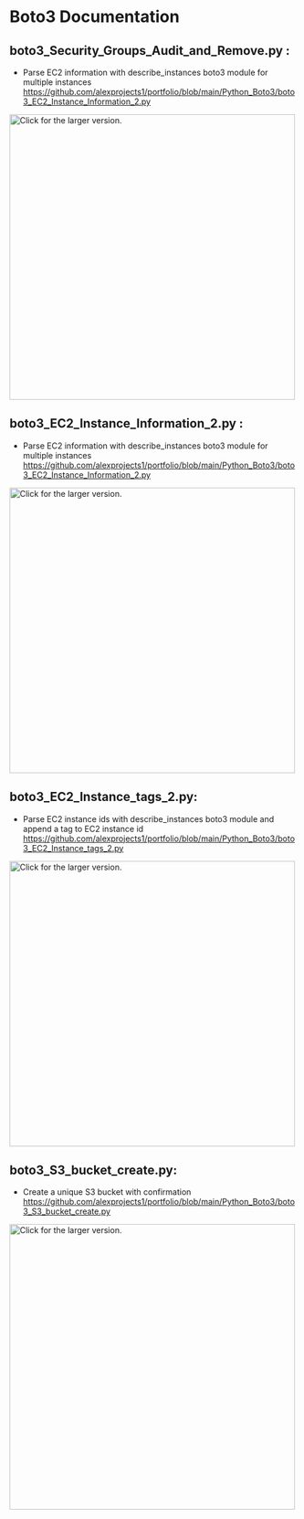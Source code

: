 # Boto3 Documentation

## boto3_Security_Groups_Audit_and_Remove.py :
+ Parse EC2 information with describe_instances boto3 module for multiple instances
https://github.com/alexprojects1/portfolio/blob/main/Python_Boto3/boto3_EC2_Instance_Information_2.py

<a href="https://drive.google.com/uc?export=view&id=1zzSXvA5qADrS59HhRHuwQkPGBQsZm9D_"><img src="https://drive.google.com/uc?export=view&id=1zzSXvA5qADrS59HhRHuwQkPGBQsZm9D_/" style="width: 500px; max-width: 100%; height: auto" title="Click for the larger version." /></a>


## boto3_EC2_Instance_Information_2.py :
+ Parse EC2 information with describe_instances boto3 module for multiple instances
https://github.com/alexprojects1/portfolio/blob/main/Python_Boto3/boto3_EC2_Instance_Information_2.py

<a href="https://drive.google.com/uc?export=view&id=1-AGNuihC7LshSKb09_cPsatkJ_4XEWvy"><img src="https://drive.google.com/uc?export=view&id=1-AGNuihC7LshSKb09_cPsatkJ_4XEWvy" style="width: 500px; max-width: 100%; height: auto" title="Click for the larger version." /></a>

## boto3_EC2_Instance_tags_2.py:
+ Parse EC2 instance ids with describe_instances boto3 module and append a tag to EC2 instance id
https://github.com/alexprojects1/portfolio/blob/main/Python_Boto3/boto3_EC2_Instance_tags_2.py

<a href="https://drive.google.com/uc?export=view&id=1fW_HBLle8l89t04eeJvxokwMys_buEf7"><img src="https://drive.google.com/uc?export=view&id=1fW_HBLle8l89t04eeJvxokwMys_buEf7" style="width: 500px; max-width: 100%; height: auto" title="Click for the larger version." /></a>


## boto3_S3_bucket_create.py:
+ Create a unique S3 bucket with confirmation
https://github.com/alexprojects1/portfolio/blob/main/Python_Boto3/boto3_S3_bucket_create.py

<a href="https://drive.google.com/uc?export=view&id=1ziKRKvcZktPpVJ1SnUuXc6OQgBE_Yac0"><img src="https://drive.google.com/uc?export=view&id=1ziKRKvcZktPpVJ1SnUuXc6OQgBE_Yac0" style="width: 500px; max-width: 100%; height: auto" title="Click for the larger version." /></a>



